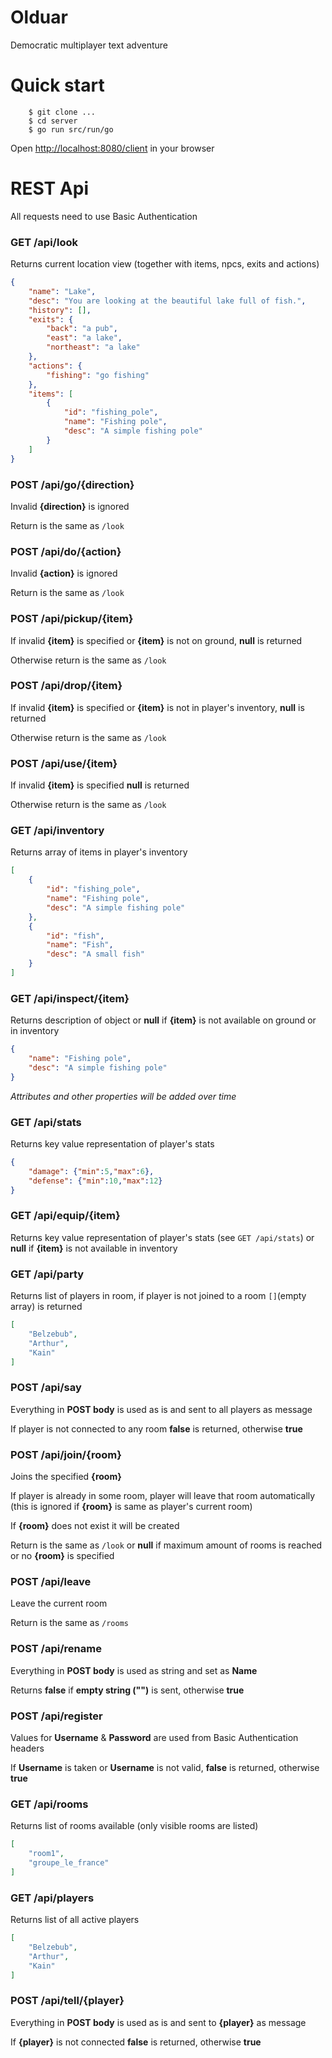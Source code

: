 Olduar
======

Democratic multiplayer text adventure

Quick start
=====

        $ git clone ...
        $ cd server
        $ go run src/run/go

Open [http://localhost:8080/client](http://localhost:8080/client) in your browser

REST Api
========

All requests need to use Basic Authentication

### GET /api/look
Returns current location view (together with items, npcs, exits and actions)
```json
{
    "name": "Lake",
    "desc": "You are looking at the beautiful lake full of fish.",
    "history": [],
    "exits": {
        "back": "a pub",
        "east": "a lake",
        "northeast": "a lake"
    },
    "actions": {
        "fishing": "go fishing"
    },
    "items": [
        {
            "id": "fishing_pole",
            "name": "Fishing pole",
            "desc": "A simple fishing pole"
        }
    ]
}
```

### POST /api/go/{direction}
Invalid __{direction}__ is ignored

Return is the same as `/look`

### POST /api/do/{action}
Invalid __{action}__ is ignored

Return is the same as `/look`

### POST /api/pickup/{item}
If invalid __{item}__ is specified or __{item}__ is not on ground, __null__ is returned

Otherwise return is the same as `/look`

### POST /api/drop/{item}
If invalid __{item}__ is specified or __{item}__ is not in player's inventory, __null__ is returned

Otherwise return is the same as `/look`

### POST /api/use/{item}
If invalid __{item}__ is specified __null__ is returned

Otherwise return is the same as `/look`

### GET /api/inventory
Returns array of items in player's inventory
```json
[
	{
		"id": "fishing_pole",
		"name": "Fishing pole",
		"desc": "A simple fishing pole"
	},
	{
		"id": "fish",
		"name": "Fish",
		"desc": "A small fish"
	}
]
```

### GET /api/inspect/{item}
Returns description of object or __null__ if __{item}__ is not available on ground or in inventory
```json
{
    "name": "Fishing pole",
    "desc": "A simple fishing pole"
}
```
*Attributes and other properties will be added over time*

### GET /api/stats
Returns key value representation of player's stats
```json
{
    "damage": {"min":5,"max":6},
    "defense": {"min":10,"max":12}
}
```

### GET /api/equip/{item}
Returns key value representation of player's stats (see `GET /api/stats`) or __null__ if __{item}__ is not available in inventory

### GET /api/party
Returns list of players in room, if player is not joined to a room `[]`(empty array) is returned
```json
[
    "Belzebub",
    "Arthur",
    "Kain"
]
```

### POST /api/say
Everything in __POST body__ is used as is and sent to all players as message

If player is not connected to any room __false__ is returned, otherwise __true__

### POST /api/join/{room}
Joins the specified __{room}__

If player is already in some room, player will leave that room automatically (this is ignored if __{room}__ is same as player's current room)

If __{room}__ does not exist it will be created

Return is the same as `/look` or __null__ if maximum amount of rooms is reached or no __{room}__ is specified

### POST /api/leave
Leave the current room

Return is the same as `/rooms`

### POST /api/rename
Everything in __POST body__ is used as string and set as __Name__

Returns __false__ if __empty string ("")__ is sent, otherwise __true__

### POST /api/register
Values for __Username__ & __Password__ are used from Basic Authentication headers

If __Username__ is taken or __Username__ is not valid, __false__ is returned, otherwise __true__

### GET /api/rooms
Returns list of rooms available (only visible rooms are listed)
```json
[
    "room1",
    "groupe_le_france"
]
```

### GET /api/players
Returns list of all active players
```json
[
    "Belzebub",
    "Arthur",
    "Kain"
]
```

### POST /api/tell/{player}
Everything in __POST body__ is used as is and sent to __{player}__ as message

If __{player}__ is not connected __false__ is returned, otherwise __true__